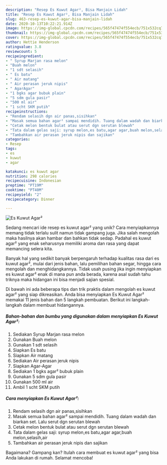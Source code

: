 ```yaml
---
description: "Resep Es Kuwut Agar², Bisa Manjain Lidah"
title: "Resep Es Kuwut Agar², Bisa Manjain Lidah"
slug: 463-resep-es-kuwut-agar-bisa-manjain-lidah
date: 2020-10-13T10:22:21.914Z
image: https://img-global.cpcdn.com/recipes/565f47474f554ecb/751x532cq70/es-kuwut-agar-foto-resep-utama.jpg
thumbnail: https://img-global.cpcdn.com/recipes/565f47474f554ecb/751x532cq70/es-kuwut-agar-foto-resep-utama.jpg
cover: https://img-global.cpcdn.com/recipes/565f47474f554ecb/751x532cq70/es-kuwut-agar-foto-resep-utama.jpg
author: Hettie Henderson
ratingvalue: 3.8
reviewcount: 5
recipeingredient:
- " Syrup Marjan rasa melon"
- "Buah melon"
- "1 sdt selasih"
- " Es batu"
- " Air matang"
- " Air perasan jeruk nipis"
- " AgarAgar"
- "1 bgks agar bubuk plain"
- "5 sdm gula pasir"
- "500 ml air"
- "1 scht SKM putih"
recipeinstructions:
- "Rendam selasih dgn air panas,sisihkan"
- "Masak semua bahan agar² sampai mendidih. Tuang dalam wadah dan biarkan set. Lalu serut dgn serutan blewah"
- "Cetak melon bentuk bulat atau serut dgn serutan blewah"
- "Tata dalam gelas saji: syrup melon,es batu,agar agar,buah melon,selasih,air"
- "Tambahkan air perasan jeruk nipis dan sajikan"
categories:
- Resep
tags:
- es
- kuwut
- agar

katakunci: es kuwut agar 
nutrition: 298 calories
recipecuisine: Indonesian
preptime: "PT19M"
cooktime: "PT40M"
recipeyield: "2"
recipecategory: Dinner

---
```



![Es Kuwut Agar²](https://img-global.cpcdn.com/recipes/565f47474f554ecb/751x532cq70/es-kuwut-agar-foto-resep-utama.jpg)

Sedang mencari ide resep es kuwut agar² yang unik? Cara menyiapkannya memang tidak terlalu sulit namun tidak gampang juga. Jika salah mengolah maka hasilnya akan hambar dan bahkan tidak sedap. Padahal es kuwut agar² yang enak seharusnya memiliki aroma dan rasa yang dapat memancing selera kita.

Banyak hal yang sedikit banyak berpengaruh terhadap kualitas rasa dari es kuwut agar², mulai dari jenis bahan, lalu pemilihan bahan segar, hingga cara mengolah dan menghidangkannya. Tidak usah pusing jika ingin menyiapkan es kuwut agar² enak di mana pun anda berada, karena asal sudah tahu triknya maka hidangan ini bisa menjadi sajian spesial.




Di bawah ini ada beberapa tips dan trik praktis dalam mengolah es kuwut agar² yang siap dikreasikan. Anda bisa menyiapkan Es Kuwut Agar² memakai 11 jenis bahan dan 5 langkah pembuatan. Berikut ini langkah-langkah dalam membuat hidangannya.

<!--inarticleads1-->

##### Bahan-bahan dan bumbu yang digunakan dalam menyiapkan Es Kuwut Agar²:

1. Sediakan  Syrup Marjan rasa melon
1. Gunakan Buah melon
1. Gunakan 1 sdt selasih
1. Siapkan  Es batu
1. Siapkan  Air matang
1. Sediakan  Air perasan jeruk nipis
1. Siapkan  Agar-Agar
1. Sediakan 1 bgks agar² bubuk plain
1. Gunakan 5 sdm gula pasir
1. Gunakan 500 ml air
1. Ambil 1 scht SKM putih




<!--inarticleads2-->

##### Cara menyiapkan Es Kuwut Agar²:

1. Rendam selasih dgn air panas,sisihkan
1. Masak semua bahan agar² sampai mendidih. Tuang dalam wadah dan biarkan set. Lalu serut dgn serutan blewah
1. Cetak melon bentuk bulat atau serut dgn serutan blewah
1. Tata dalam gelas saji: syrup melon,es batu,agar agar,buah melon,selasih,air
1. Tambahkan air perasan jeruk nipis dan sajikan




Bagaimana? Gampang kan? Itulah cara membuat es kuwut agar² yang bisa Anda lakukan di rumah. Selamat mencoba!
